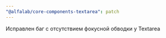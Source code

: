 ```yaml
---
"@alfalab/core-components-textarea": patch
---
```


Исправлен баг с отсутствием фокусной обводки у Textarea
